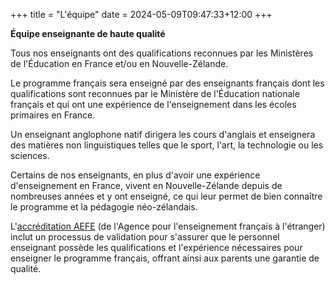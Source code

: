 +++
title = "L'équipe"
date = 2024-05-09T09:47:33+12:00
+++

**Équipe enseignante de haute qualité**

Tous nos enseignants ont des qualifications reconnues par les Ministères de l'Éducation en France et/ou en Nouvelle-Zélande.

Le programme français sera enseigné par des enseignants français dont les qualifications sont reconnues par le Ministère de l'Éducation nationale français et qui ont une expérience de l'enseignement dans les écoles primaires en France.

Un enseignant anglophone natif dirigera les cours d'anglais et enseignera des matières non linguistiques telles que le sport, l'art, la technologie ou les sciences.

Certains de nos enseignants, en plus d'avoir une expérience d'enseignement en France, vivent en Nouvelle-Zélande depuis de nombreuses années et y ont enseigné, ce qui leur permet de bien connaître le programme et la pédagogie néo-zélandais.

L'[accréditation AEFE](/curriculum/aefe) (de l'Agence pour l'enseignement français à l'étranger) inclut un processus de validation pour s'assurer que le personnel enseignant possède les qualifications et l'expérience nécessaires pour enseigner le programme français, offrant ainsi aux parents une garantie de qualité.
